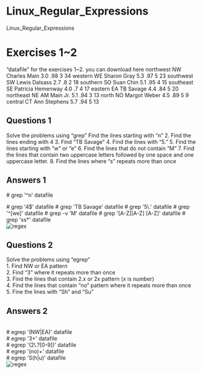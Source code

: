 # Linux_Regular_Expressions
Linux_Regular_Expressions

<h1>Exercises 1~2</h1>
“datafile” for the exercises 1~2. you can download here
northwest NW Charles Main  3.0 .98 3 34
western  WE Sharon Gray  5.3 .97 5 23
southwest SW Lewis Dalsass  2.7 .8 2 18
southern SO Suan Chin  5.1 .95 4 15
southeast  SE Patricia Hemenway 4.0 .7 4 17
eastern  EA TB Savage  4.4 .84 5 20
northeast  NE AM Main Jr.  5.1 .94 3 13
north  NO Margot Weber  4.5 .89 5  9
central  CT  Ann Stephens  5.7 .94 5 13

<h2>Questions 1</h2>
Solve the problems using “grep”
Find the lines starting with “n”
2. Find the lines ending with 4
3. Find “TB Savage”
4. Find the lines with “5.”
5. Find the lines starting with “w” or “e”
6. Find the lines that do not contain “M”
7. Find the lines that contain two uppercase letters followed by one space and one uppercase letter.
8. Find the lines where “s” repeats more than once
<h2>Answers 1</h2>
<p> # grep '^n' datafile</p>
# grep '4$' datafile
# grep 'TB Savage' datafile
# grep '5\.' datafile
# grep '^[we]' datafile
# grep -v 'M' datafile
# grep '[A-Z][A-Z] [A-Z]' datafile
# grep 'ss*' datafile
</br>
<img src="https://user-images.githubusercontent.com/54985943/112938587-dae30400-9164-11eb-9ee2-3f3130a4a75b.png" alt='regex'/>
</br>
<h2>Questions 2</h2>
Solve the problems using “egrep”</br>
1. Find NW or EA pattern</br>
2. Find “3” where it repeats more than once</br>
3. Find the lines that contain 2.x or 2x pattern (x is number)</br>
4. Find the lines that contain “no” pattern where it repeats more than once</br>
5. Fine the lines with “Sh” and “Su”</br>
<h2>Answers 2</h2></br>
# egrep '(NW|EA)' datafile</br>
# egrep '3+' datafile</br>
# egrep '(2\.?[0-9])' datafile</br>
# egrep '(no)+' datafile</br>
# egrep 'S(h|u)' datafile</br>

<img src="https://user-images.githubusercontent.com/54985943/112938576-d585b980-9164-11eb-96ef-aa63c9054f5e.png" alt='regex'/>
